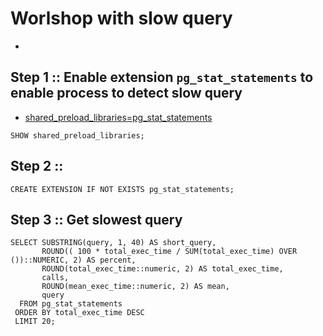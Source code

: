 # Worlshop with slow query
* 

## Step 1 :: Enable extension `pg_stat_statements` to enable process to detect slow query
* [shared_preload_libraries=pg_stat_statements](https://www.postgresql.org/docs/current/runtime-config-client.html#RUNTIME-CONFIG-CLIENT-PRELOAD)
```
SHOW shared_preload_libraries;
```

## Step 2 :: 
```
CREATE EXTENSION IF NOT EXISTS pg_stat_statements;
```

## Step 3 :: Get slowest query
```
SELECT SUBSTRING(query, 1, 40) AS short_query,
       ROUND(( 100 * total_exec_time / SUM(total_exec_time) OVER ())::NUMERIC, 2) AS percent,
       ROUND(total_exec_time::numeric, 2) AS total_exec_time,
       calls,
       ROUND(mean_exec_time::numeric, 2) AS mean,
       query
  FROM pg_stat_statements
 ORDER BY total_exec_time DESC
 LIMIT 20;
```